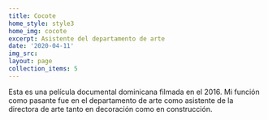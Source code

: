 ```yaml
---
title: Cocote
home_style: style3
home_img: cocote
excerpt: Asistente del departamento de arte
date: '2020-04-11'
img_src: 
layout: page
collection_items: 5
---
```

Esta es una película documental dominicana filmada en el 2016. Mi función como pasante fue en el departamento de arte como asistente de la directora de arte tanto en decoración como en construcción.